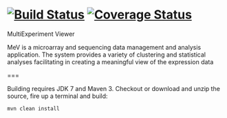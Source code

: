 [![Build Status](https://travis-ci.org/lev-kuznetsov/mev.svg?branch=crystal)](https://travis-ci.org/lev-kuznetsov/mev) [![Coverage Status](https://coveralls.io/repos/lev-kuznetsov/mev/badge.png?branch=crystal)](https://coveralls.io/r/lev-kuznetsov/mev?branch=crystal)
===

MultiExperiment Viewer

MeV is a microarray and sequencing data management and analysis application. The system provides a variety of clustering and statistical analyses facilitating in creating a meaningful view of the expression data

===

Building requires JDK 7 and Maven 3. Checkout or download and unzip the source, fire up a terminal and build:
```
mvn clean install
```
